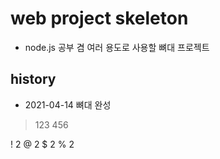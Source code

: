# web project skeleton
- node.js 공부 겸 여러 용도로 사용할 뼈대 프로젝트

## history
- 2021-04-14 뼈대 완성

> 123
> 456

! 2
@ 2
$ 2
% 2
